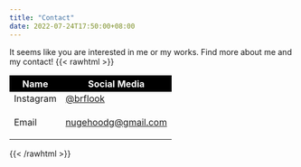 ```yaml
---
title: "Contact"
date: 2022-07-24T17:50:00+08:00
---
```


It seems like you are interested in me or my works. Find more about me and my contact!
{{< rawhtml >}}

<table>
  <tr>
    <th style="background-color: black;color: white;border-color: black;">Name</th>
    <th style="background-color: black;color: white;border-color: black;">Social Media</th>
  </tr>
  <tr>
    <td>Instagram</td>
    <td><a href="https://www.instagram.com/brflook/" target="_blank">@brflook</a></td>
  </tr>
  <tr>
  <td>Email</td>
  <td><p><a href="mailto:nugehoodg@gmail.com" style="
    word-break: break-all;">nugehoodg@gmail.com</a></p></td>
  </tr>
</table>
{{< /rawhtml >}}
